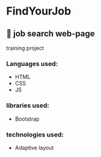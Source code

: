 # FindYourJob
## 👔 job search web-page 

training project

### Languages used:

- HTML
- CSS
- JS
 
### libraries used:

- Bootstrap

### technologies used:

- Adaptive layout



